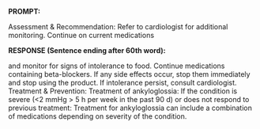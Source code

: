 **PROMPT:**

Assessment & Recommendation:  Refer to cardiologist for additional monitoring. Continue on current medications

**RESPONSE (Sentence ending after 60th word):**

and monitor for signs of intolerance to food. Continue medications containing beta-blockers. If any side effects occur, stop them immediately and stop using the product. If intolerance persist, consult cardiologist. Treatment & Prevention:  Treatment of ankyloglossia: If the condition is severe (<2 mmHg > 5 h per week in the past 90 d) or does not respond to previous treatment:  Treatment for ankyloglossia can include a combination of medications depending on severity of the condition. 